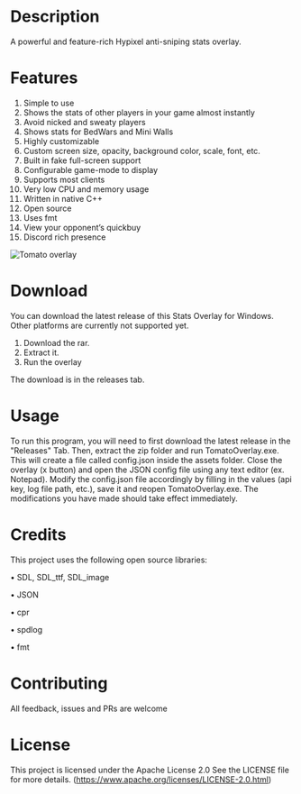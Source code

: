 # Description
A powerful and feature-rich Hypixel anti-sniping stats overlay.                              
# Features
1. Simple to use
2. Shows the stats of other players in your game almost instantly
3. Avoid nicked and sweaty players
4. Shows stats for BedWars and Mini Walls
5. Highly customizable
6. Custom screen size, opacity, background color, scale, font, etc.
7. Built in fake full-screen support
8. Configurable game-mode to display
9. Supports most clients
10. Very low CPU and memory usage
11. Written in native C++
12. Open source
13. Uses fmt
14. View your opponent’s quickbuy
15. Discord rich presence


![Tomato overlay](https://github.com/user-attachments/assets/376327ca-f0a3-478e-a71a-dbdf16287b7c)







# Download
You can download the latest release of this Stats Overlay for Windows. Other platforms are currently not supported yet.
1. Download the rar.
2. Extract it.
3. Run the overlay

The download is in the releases tab.

# Usage
To run this program, you will need to first download the latest release in the "Releases" Tab.
Then, extract the zip folder and run TomatoOverlay.exe. This will create a file called config.json inside the assets folder. Close the overlay (x button) and open the JSON config file using any text editor (ex. Notepad). Modify the config.json file accordingly by filling in the values (api key, log file path, etc.), save it and reopen TomatoOverlay.exe. The modifications you have made should take effect immediately.


# Credits

This project uses the following open source libraries:

• SDL, SDL_ttf, SDL_image 

• JSON

• cpr

• spdlog

• fmt 


# Contributing 
All feedback, issues and PRs are welcome

# License
This project is licensed under the Apache License 2.0 See the LICENSE file for more details. (https://www.apache.org/licenses/LICENSE-2.0.html)
